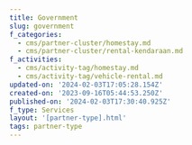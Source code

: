 ```yaml
---
title: Government
slug: government
f_categories:
  - cms/partner-cluster/homestay.md
  - cms/partner-cluster/rental-kendaraan.md
f_activities:
  - cms/activity-tag/homestay.md
  - cms/activity-tag/vehicle-rental.md
updated-on: '2024-02-03T17:05:28.154Z'
created-on: '2023-09-16T05:44:53.250Z'
published-on: '2024-02-03T17:30:40.925Z'
f_type: Services
layout: '[partner-type].html'
tags: partner-type
---
```



